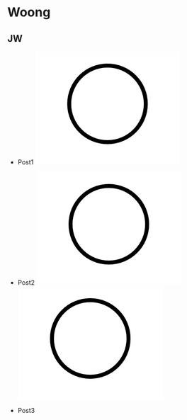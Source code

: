 # Woong

## JW

* Post1
![원](./image/test00.png)

* Post2
![원](./image/test00.png)![원](./image/test00.png)
* Post3
